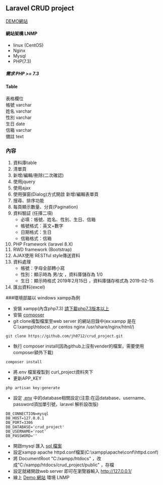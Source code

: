 ## Laravel CRUD project

[DEMO網站](https://crudproject.168.us/)
#### 網站架構 LNMP
-   linux (CentOS)
-   Nginx
-   Mysql
-   PHP(7.3)

##### 需求 PHP >= 7.3

#### Table
表格欄位 <br>
帳號 varchar <br>
姓名 varchar <br>
性別 varchar <br>
生日 date <br>
信箱 varchar <br>
備註 text <br>


### 內容
1. 資料庫table
2. 清單頁
3. 新增/編輯/刪除(二次確認)
4. 使用jquery
5. 使用ajax
6. 使用彈窗(Dialog)方式開啟 新增/編輯表單頁
7. 搜尋、排序功能
8. 每頁顯示數量、分頁(Pagination)
9. 資料驗証 (任擇二項)
   - 必填：帳號、姓名、性別、生日、信箱
   - 帳號格式：英文+數字
   - 日期格式：生日
   - 信箱格式：信箱
10. PHP Framework (laravel 8.X)
11. RWD framework (Bootstrap)
12. AJAX使用 RESTful style傳送資料
13. 資料處理
    - 帳號：字母全部轉小寫
    - 性別：顯示時為 男/女 ，資料庫儲存為 1/0
    - 生日：顯示時格式 2019年2月15日 ，資料庫儲存格式為 2019-02-15
14. 匯出資料(excel)

###環境部屬以 windows xampp為例
   - 安裝 xampp(內含php7.3) [請下載php7.3版本以上](https://www.apachefriends.org/zh_tw/download.html)
   - 安裝 [composer](https://getcomposer.org/download/)
   - git clone複製檔案至web server 的網站目錄中(ex:xampp 是在 C:\xampp\htdocs\ ,or centos nginx /usr/share/nginx/html/)
     
    git clone https://github.com/jh0712/crud_project.git
    
   - 執行 composer install(因為github上沒有vender的檔案，需要使用composer額外下載)
   
    composer install
    
   - 將.env 檔案複製到 curl_project資料夾下
   - 更新APP_KEY
    
    php artisan key:generate
    
   - 設定 [.env](https://drive.google.com/file/d/1YguwpMI1GPvJYsJwp12wiFSpYWsNMUqD/view?usp=sharing) 中的database相關設定(注意:在這database、username、password須加單引號，laravel 解析設改版)
   
    DB_CONNECTION=mysql
    DB_HOST=127.0.0.1
    DB_PORT=3306
    DB_DATABASE='crud_project'
    DB_USERNAME='root'
    DB_PASSWORD=''
    
   - 開啟mysql 匯入 [sql 檔案](https://drive.google.com/file/d/1zKaYzMsCDs__LhyAud7ruOKQg8EtfD_E/view?usp=sharing)
   - 設定xampp apache httpd.conf檔案(C:\xampp\apache\conf\httpd.conf)
   - 將 DocumentRoot "C:/xampp/htdocs" ，改成"C:/xampp/htdocs/crud_project/public" ，存檔
   - 設定就緒開啟web server 即可在瀏覽器輸入 http://127.0.0.1/
   - 線上 [Demo 網站](https://crudproject.168.us/)  環境 LNMP
   
   
   
    
   
   
   
   
